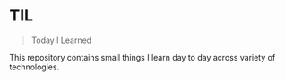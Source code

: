 # TIL

> Today I Learned

This repository contains small things I learn day to day across variety of technologies.

